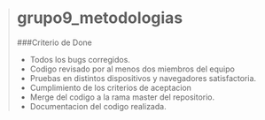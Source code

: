 ># grupo9_metodologias
>
>###Criterio de Done
>
> - Todos los bugs corregidos.
> - Codigo revisado por al menos dos miembros del equipo
> - Pruebas en distintos dispositivos y navegadores satisfactoria.
> - Cumplimiento de los criterios de aceptacion
> - Merge del codigo a la rama master del repositorio.
> - Documentacion del codigo realizada.
